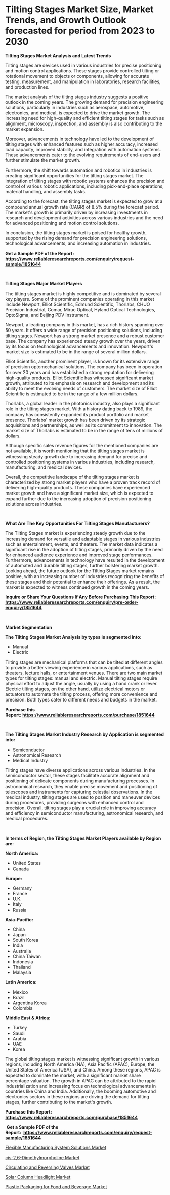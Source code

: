 <p><h1>Tilting Stages Market Size, Market Trends, and Growth Outlook forecasted for period from 2023 to 2030</h1></p><p><strong>Tilting Stages Market Analysis and Latest Trends</strong></p>
<p><p>Tilting stages are devices used in various industries for precise positioning and motion control applications. These stages provide controlled tilting or rotational movement to objects or components, allowing for accurate testing, measurement, and manipulation in laboratories, research facilities, and production lines.</p><p>The market analysis of the tilting stages industry suggests a positive outlook in the coming years. The growing demand for precision engineering solutions, particularly in industries such as aerospace, automotive, electronics, and medical, is expected to drive the market growth. The increasing need for high-quality and efficient tilting stages for tasks such as alignment, microscopy, inspection, and assembly is also contributing to the market expansion.</p><p>Moreover, advancements in technology have led to the development of tilting stages with enhanced features such as higher accuracy, increased load capacity, improved stability, and integration with automation systems. These advancements cater to the evolving requirements of end-users and further stimulate the market growth.</p><p>Furthermore, the shift towards automation and robotics in industries is creating significant opportunities for the tilting stages market. The integration of tilting stages with robotic systems enhances the precision and control of various robotic applications, including pick-and-place operations, material handling, and assembly tasks.</p><p>According to the forecast, the tilting stages market is expected to grow at a compound annual growth rate (CAGR) of 8.5% during the forecast period. The market's growth is primarily driven by increasing investments in research and development activities across various industries and the need for advanced positioning and motion control solutions.</p><p>In conclusion, the tilting stages market is poised for healthy growth, supported by the rising demand for precision engineering solutions, technological advancements, and increasing automation in industries.</p></p>
<p><strong>Get a Sample PDF of the Report:&nbsp; <a href="https://www.reliableresearchreports.com/enquiry/request-sample/1851644">https://www.reliableresearchreports.com/enquiry/request-sample/1851644</a></strong></p>
<p>&nbsp;</p>
<p><strong>Tilting Stages Major Market Players</strong></p>
<p><p>The tilting stages market is highly competitive and is dominated by several key players. Some of the prominent companies operating in this market include Newport, Elliot Scientific, Edmund Scientific, Thorlabs, CHUO Precision Industrial, Comar, Miruc Optical, Hyland Optical Technologies, OptoSigma, and Beijing PDV Instrument.</p><p>Newport, a leading company in this market, has a rich history spanning over 50 years. It offers a wide range of precision positioning solutions, including tilting stages. Newport has a strong market presence and a robust customer base. The company has experienced steady growth over the years, driven by its focus on technological advancements and innovation. Newport's market size is estimated to be in the range of several million dollars.</p><p>Elliot Scientific, another prominent player, is known for its extensive range of precision optomechanical solutions. The company has been in operation for over 20 years and has established a strong reputation for delivering high-quality products. Elliot Scientific has witnessed significant market growth, attributed to its emphasis on research and development and its ability to meet the evolving needs of customers. The market size of Elliot Scientific is estimated to be in the range of a few million dollars.</p><p>Thorlabs, a global leader in the photonics industry, also plays a significant role in the tilting stages market. With a history dating back to 1989, the company has consistently expanded its product portfolio and market presence. Thorlabs' market growth has been driven by its strategic acquisitions and partnerships, as well as its commitment to innovation. The market size of Thorlabs is estimated to be in the range of tens of millions of dollars.</p><p>Although specific sales revenue figures for the mentioned companies are not available, it is worth mentioning that the tilting stages market is witnessing steady growth due to increasing demand for precise and controlled positioning systems in various industries, including research, manufacturing, and medical devices.</p><p>Overall, the competitive landscape of the tilting stages market is characterized by strong market players who have a proven track record of delivering high-quality products. These companies have experienced market growth and have a significant market size, which is expected to expand further due to the increasing adoption of precision positioning solutions across industries.</p></p>
<p>&nbsp;</p>
<p><strong>What Are The Key Opportunities For Tilting Stages Manufacturers?</strong></p>
<p><p>The Tilting Stages market is experiencing steady growth due to the increasing demand for versatile and adaptable stages in various industries such as entertainment, events, and theaters. The market data indicates a significant rise in the adoption of tilting stages, primarily driven by the need for enhanced audience experience and improved stage performances. Furthermore, advancements in technology have resulted in the development of automated and durable tilting stages, further bolstering market growth. Looking ahead, the future outlook for the Tilting Stages market remains positive, with an increasing number of industries recognizing the benefits of these stages and their potential to enhance their offerings. As a result, the market is expected to witness continued growth in the coming years.</p></p>
<p><strong>Inquire or Share Your Questions If Any Before Purchasing This Report: <a href="https://www.reliableresearchreports.com/enquiry/pre-order-enquiry/1851644">https://www.reliableresearchreports.com/enquiry/pre-order-enquiry/1851644</a></strong></p>
<p>&nbsp;</p>
<p><strong>Market Segmentation</strong></p>
<p><strong>The Tilting Stages Market Analysis by types is segmented into:</strong></p>
<p><ul><li>Manual</li><li>Electric</li></ul></p>
<p><p>Tilting stages are mechanical platforms that can be tilted at different angles to provide a better viewing experience in various applications, such as theaters, lecture halls, or entertainment venues. There are two main market types for tilting stages: manual and electric. Manual tilting stages require physical effort to adjust the angle, usually by using a hand crank or lever. Electric tilting stages, on the other hand, utilize electrical motors or actuators to automate the tilting process, offering more convenience and precision. Both types cater to different needs and budgets in the market.</p></p>
<p><strong>Purchase this Report:&nbsp;<a href="https://www.reliableresearchreports.com/purchase/1851644">https://www.reliableresearchreports.com/purchase/1851644</a></strong></p>
<p>&nbsp;</p>
<p><strong>The Tilting Stages Market Industry Research by Application is segmented into:</strong></p>
<p><ul><li>Semiconductor</li><li>Astronomical Research</li><li>Medical Industry</li></ul></p>
<p><p>Tilting stages have diverse applications across various industries. In the semiconductor sector, these stages facilitate accurate alignment and positioning of delicate components during manufacturing processes. In astronomical research, they enable precise movement and positioning of telescopes and instruments for capturing celestial observations. In the medical industry, tilting stages are used to position and maneuver devices during procedures, providing surgeons with enhanced control and precision. Overall, tilting stages play a crucial role in improving accuracy and efficiency in semiconductor manufacturing, astronomical research, and medical procedures.</p></p>
<p>&nbsp;</p>
<p><strong>In terms of Region, the Tilting Stages Market Players available by Region are:</strong></p>
<p>
    <p> <strong> North America: </strong>
        <ul>
            <li>United States</li>
            <li>Canada</li>
        </ul>
        </p> 
    <p> <strong> Europe: </strong>
        <ul>
            <li>Germany</li>
            <li>France</li>
            <li>U.K.</li>
            <li>Italy</li>
            <li>Russia</li>
        </ul>
        </p> 
    <p> <strong> Asia-Pacific: </strong>
        <ul>
            <li>China</li>
            <li>Japan</li>
            <li>South Korea</li>
            <li>India</li>
            <li>Australia</li>
            <li>China Taiwan</li>
            <li>Indonesia</li>
            <li>Thailand</li>
            <li>Malaysia</li>
        </ul>
        </p> 
    <p> <strong> Latin America: </strong>
        <ul>
            <li>Mexico</li>
            <li>Brazil</li>
            <li>Argentina Korea</li>
            <li>Colombia</li>
        </ul>
        </p> 
    <p> <strong> Middle East & Africa: </strong>
        <ul>
            <li>Turkey</li>
            <li>Saudi</li>
            <li>Arabia</li>
            <li>UAE</li>
            <li>Korea</li>
        </ul>
    </p>
    </p>
<p><p>The global tilting stages market is witnessing significant growth in various regions, including North America (NA), Asia Pacific (APAC), Europe, the United States of America (USA), and China. Among these regions, APAC is expected to dominate the market, with a significant market share percentage valuation. The growth in APAC can be attributed to the rapid industrialization and increasing focus on technological advancements in countries like China and India. Additionally, the booming automotive and electronics sectors in these regions are driving the demand for tilting stages, further contributing to the market's growth.</p></p>
<p><strong>Purchase this Report: <a href="https://www.reliableresearchreports.com/purchase/1851644">https://www.reliableresearchreports.com/purchase/1851644</a></strong></p>
<p>&nbsp;<strong>Get a Sample PDF of the Report:&nbsp;&nbsp;<a href="https://www.reliableresearchreports.com/enquiry/request-sample/1851644">https://www.reliableresearchreports.com/enquiry/request-sample/1851644</a></strong></p>
<p><strong></strong></p>
<p><p><a href="https://www.linkedin.com/pulse/decoding-flexible-manufacturing-system-solutions-market/">Flexible Manufacturing System Solutions Market</a></p><p><a href="https://github.com/CliffMedina6/Market-Research-Report-List-1/blob/main/cis-26-dimethylmorpholine-market.md">cis-2,6-Dimethylmorpholine Market</a></p><p><a href="https://medium.com/@lap.snake.again/circulating-and-reversing-valves-market-exploring-market-share-market-trends-and-future-growth-543eac44c7e0">Circulating and Reversing Valves Market</a></p><p><a href="https://www.linkedin.com/pulse/solar-column-headlight-market-research-report-unlocks/">Solar Column Headlight Market</a></p><p><a href="https://medium.com/@fire.honor.safe/plastic-packaging-for-food-and-beverage-market-size-reveals-the-best-marketing-channels-in-global-07d0526a9651">Plastic Packaging for Food and Beverage Market</a></p></p>